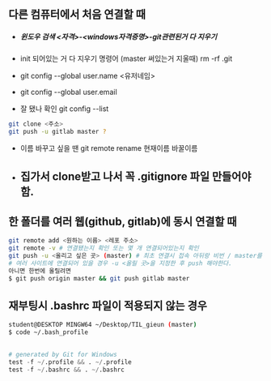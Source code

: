 ## 다른 컴퓨터에서 처음 연결할 때

- ##### 윈도우 검색 <자격>-<windows자격증명>-git관련된거 다 지우기

- init 되어있는 거 다 지우기 명령어 (master 써있는거 지울때) rm -rf .git

- git config --global user.name <유저네임>

- git config --global user.email <githubemail>

- 잘 됐나 확인 git config --list

```bash
git clone <주소>
git push -u gitlab master ? 
```

- 이름 바꾸고 싶을 땐 git remote rename 현재이름 바꿀이름

- ## 집가서 clone받고 나서 꼭 .gitignore 파일 만들어야함.



## 한 폴더를 여러 웹(github, gitlab)에 동시 연결할 때

```bash
git remote add <원하는 이름> <레포 주소>
git remote -v # 연결됐는지 확인 또는 몇 개 연결되어있는지 확인
git push -u <올리고 싶은 곳> (master) # 최초 연결시 접속 아뒤랑 비번 / master를 추가하면 해당 branch가 master가 됨
# 여러 사이트에 연결되어 있을 경우 -u <올릴 곳>을 지정한 후 push 해야한다.
아니면 한번에 올릴려면
$ git push origin master && git push gitlab master
```

## 재부팅시 .bashrc 파일이 적용되지 않는 경우

```bash
student@DESKTOP MINGW64 ~/Desktop/TIL_gieun (master)
$ code ~/.bash_profile
	
```

```python
# generated by Git for Windows
test -f ~/.profile && . ~/.profile
test -f ~/.bashrc && . ~/.bashrc
```

